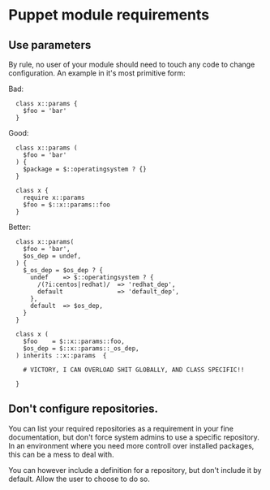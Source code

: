 # Puppet module requirements

## Use parameters

By rule, no user of your module should need to touch any code to change
configuration. An example in it's most primitive form:

Bad:

```
  class x::params {
    $foo = 'bar'
  }
```

Good:

```
  class x::params (
    $foo = 'bar'
  ) {
    $package = $::operatingsystem ? {}
  }

  class x {
    require x::params
    $foo = $::x::params::foo
  }

```

Better:

```
  class x::params(
    $foo = 'bar',
    $os_dep = undef,
  ) {
    $_os_dep = $os_dep ? {
      undef    => $::operatingsystem ? {
        /(?i:centos|redhat)/  => 'redhat_dep',
        default               => 'default_dep',
      },
      default  => $os_dep,
    }
  }

  class x (
    $foo    = $::x::params::foo,
    $os_dep = $::x::params::_os_dep,
  ) inherits ::x::params  {

    # VICTORY, I CAN OVERLOAD SHIT GLOBALLY, AND CLASS SPECIFIC!!

  }

```

## Don't configure repositories.

You can list your required repositories as a requirement in your fine
documentation, but don't force system admins to use a specific repository.
In an environment where you need more controll over installed packages, this
can be a mess to deal with.

You can however include a definition for a repository, but don't include it
by default. Allow the user to choose to do so.

